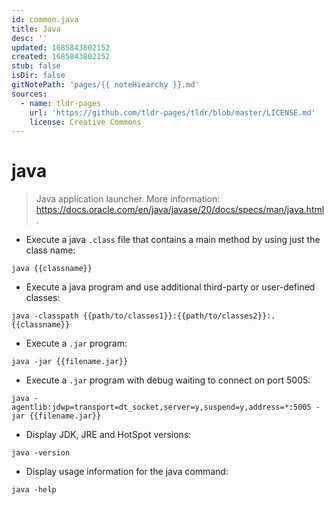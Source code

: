 ```yaml
---
id: common.java
title: Java
desc: ''
updated: 1685843802152
created: 1685843802152
stub: false
isDir: false
gitNotePath: 'pages/{{ noteHiearchy }}.md'
sources:
  - name: tldr-pages
    url: 'https://github.com/tldr-pages/tldr/blob/master/LICENSE.md'
    license: Creative Commons
---
```

# java

> Java application launcher.
> More information: <https://docs.oracle.com/en/java/javase/20/docs/specs/man/java.html>.

- Execute a java `.class` file that contains a main method by using just the class name:

`java {{classname}}`

- Execute a java program and use additional third-party or user-defined classes:

`java -classpath {{path/to/classes1}}:{{path/to/classes2}}:. {{classname}}`

- Execute a `.jar` program:

`java -jar {{filename.jar}}`

- Execute a `.jar` program with debug waiting to connect on port 5005:

`java -agentlib:jdwp=transport=dt_socket,server=y,suspend=y,address=*:5005 -jar {{filename.jar}}`

- Display JDK, JRE and HotSpot versions:

`java -version`

- Display usage information for the java command:

`java -help`


